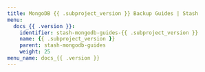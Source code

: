 ```yaml
---
title: MongoDB {{ .subproject_version }} Backup Guides | Stash
menu:
  docs_{{ .version }}:
    identifier: stash-mongodb-guides-{{ .subproject_version }}
    name: {{ .subproject_version }}
    parent: stash-mongodb-guides
    weight: 25
menu_name: docs_{{ .version }}
---
```

